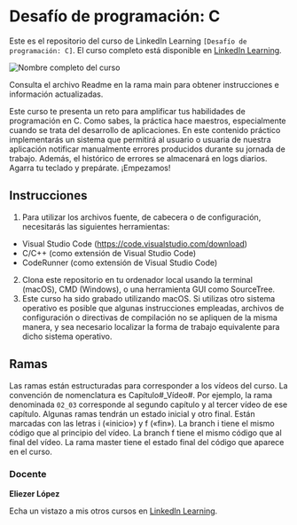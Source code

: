 # Desafío de programación: C

Este es el repositorio del curso de LinkedIn Learning `[Desafío de programación: C]`. El curso completo está disponible en [LinkedIn Learning][lil-course-url].

![Nombre completo del curso][lil-thumbnail-url]

Consulta el archivo Readme en la rama main para obtener instrucciones e información actualizadas.

Este curso te presenta un reto para amplificar tus habilidades de programación en C. Como sabes, la práctica hace maestros, especialmente cuando se trata del desarrollo de aplicaciones. En este contenido práctico implementarás un sistema que permitirá al usuario o usuaria de nuestra aplicación notificar manualmente errores producidos durante su jornada de trabajo. Además, el histórico de errores se almacenará en logs diarios. Agarra tu teclado y prepárate. ¡Empezamos!

## Instrucciones

1. Para utilizar los archivos fuente, de cabecera o de configuración, necesitarás las siguientes herramientas:
- Visual Studio Code (https://code.visualstudio.com/download)
- C/C++ (como extensión de Visual Studio Code)
- CodeRunner (como extensión de Visual Studio Code)
2. Clona este repositorio en tu ordenador local usando la terminal (macOS), CMD (Windows), o una herramienta GUI como SourceTree.
3. Este curso ha sido grabado utilizando macOS. Si utilizas otro sistema operativo es posible que algunas instrucciones empleadas, archivos de configuración o directivas de compilación no se apliquen de la misma manera, y sea necesario localizar la forma de trabajo equivalente para dicho sistema operativo.

## Ramas

Las ramas están estructuradas para corresponder a los vídeos del curso. La convención de nomenclatura es Capítulo#_Vídeo#. Por ejemplo, la rama denominada `02_03` corresponde al segundo capítulo y al tercer vídeo de ese capítulo. Algunas ramas tendrán un estado inicial y otro final. Están marcadas con las letras i («inicio») y f («fin»). La branch i tiene el mismo código que al principio del vídeo. La branch f tiene el mismo código que al final del vídeo. La rama master tiene el estado final del código que aparece en el curso.

### Docente

**Eliezer López**

Echa un vistazo a mis otros cursos en [LinkedIn Learning](https://www.linkedin.com/learning/instructors/eliezer-lopez).

[0]: # (Replace these placeholder URLs with actual course URLs)
[lil-course-url]: https://www.linkedin.com/learning/building-a-graphql-project-with-react-js
[lil-thumbnail-url]: https://cdn.lynda.com/course/2875095/2875095-1615224395432-16x9.jpg

[1]: # (End of ES-Instruction ###############################################################################################)
